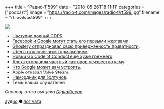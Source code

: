 +++
title = "Радио-Т 599"
date = "2018-05-26T18:11:11"
categories = ["podcast"]
image = "https://radio-t.com/images/radio-t/rt599.jpg"
filename = "rt_podcast599"
+++

![](https://radio-t.com/images/radio-t/rt599.jpg)

- [Наступил полный GDPR](https://habr.com/post/359278/).
- [Facebook и Google могут стать его первыми жертвами](https://www.theverge.com/2018/5/25/17393766/facebook-google-gdpr-lawsuit-max-schrems-europe).
- [Ghostery отпраздновал свою приверженность приватности](https://gizmodo.com/ad-blocker-ghostery-celebrates-gdpr-day-by-revealing-hu-1826338313).
- [Uber с отключенным торможением](https://www.theguardian.com/technology/2018/mar/19/uber-self-driving-car-kills-woman-arizona-tempe).
- [Новый Go Code of Conduct еще хуже прежнего](https://blog.golang.org/conduct-2018).
- [Алеха отправила частный разговор неизвестно кому](https://arstechnica.com/gadgets/2018/05/amazon-confirms-that-echo-device-secretly-shared-users-private-audio/).
- [Что Google может вам устроить](https://www.reddit.com/r/tifu/comments/8kvias/tifu_by_getting_google_to_ban_our_entire_company/).
- [Apple отказал Valve Steam](https://www.theverge.com/2018/5/24/17392470/apple-rejects-valve-steam-link-app-store-ios-game-steaming).
- [Намордник для болтунов](https://gizmodo.com/hello-youve-reached-gothams-reckoning-how-may-i-direc-1826276053?utm_source=gizmodo_twitter).
- Темы наших слушателей

*Спонсор этого выпуска [DigitalOcean](https://www.digitalocean.com)*


[аудио](http://cdn.radio-t.com/rt_podcast599.mp3) ● [лог чата](http://chat.radio-t.com/logs/radio-t-599.html)
<audio src="http://cdn.radio-t.com/rt_podcast599.mp3" preload="none"></audio>
